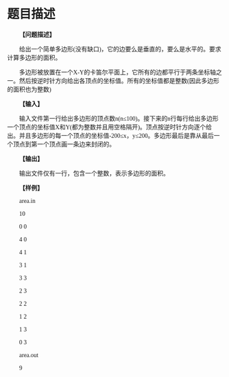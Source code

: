 # 题目描述


<p style="text-indent:21.0000pt;">
<span style="font-weight:bold;font-size:10.5000pt;font-family:&#39;宋体&#39;;">【问题描述】</span><span style="font-weight:bold;font-size:10.5000pt;font-family:&#39;宋体&#39;;"></span> 
</p>
<p style="text-indent:21.0000pt;">
<span style="font-size:10.5000pt;font-family:&#39;宋体&#39;;">给出一个简单多边形</span><span style="font-size:10.5000pt;font-family:&#39;宋体&#39;;">(</span><span style="font-size:10.5000pt;font-family:&#39;宋体&#39;;">没有缺口</span><span style="font-size:10.5000pt;font-family:&#39;宋体&#39;;">)</span><span style="font-size:10.5000pt;font-family:&#39;宋体&#39;;">，它的边要么是垂直的，要么是水平的。要求计算多边形的面积。</span><span style="font-size:10.5000pt;font-family:&#39;宋体&#39;;"></span> 
</p>
<p style="text-indent:21.0000pt;">
<span style="font-size:10.5000pt;font-family:&#39;宋体&#39;;">多边形被放置在一个<span>X</span></span><span style="font-size:10.5000pt;font-family:&#39;宋体&#39;;">-</span><span style="font-size:10.5000pt;font-family:&#39;宋体&#39;;">Y<span>的卡笛尔平面上，它所有的边都平行于两条坐标轴之一。然后按逆时针方向给出各顶点的坐标值。所有的坐标值都是整数</span></span><span style="font-size:10.5000pt;font-family:&#39;宋体&#39;;">(</span><span style="font-size:10.5000pt;font-family:&#39;宋体&#39;;">因此多边形的面积也为整数</span><span style="font-size:10.5000pt;font-family:&#39;宋体&#39;;">)</span><span style="font-size:10.5000pt;font-family:&#39;宋体&#39;;"></span> 
</p>
<p style="text-indent:21.0000pt;">
<span style="font-weight:bold;font-size:10.5000pt;font-family:&#39;宋体&#39;;">【输入】</span><span style="font-weight:bold;font-size:10.5000pt;font-family:&#39;宋体&#39;;"></span> 
</p>
<p style="text-indent:21.0000pt;">
<span style="font-size:10.5000pt;font-family:&#39;宋体&#39;;">输入文件第一行给出多边形的顶点数<span>n</span></span><span style="font-size:10.5000pt;font-family:&#39;宋体&#39;;">(</span><span style="font-size:10.5000pt;font-family:&#39;宋体&#39;;">n<span>≤</span><span>100</span></span><span style="font-size:10.5000pt;font-family:&#39;宋体&#39;;">)</span><span style="font-size:10.5000pt;font-family:&#39;宋体&#39;;">。接下来的<span>n</span><span>行每行给出多边形一个顶点的坐标值</span><span>X</span><span>和</span><span>Y</span></span><span style="font-size:10.5000pt;font-family:&#39;宋体&#39;;">(</span><span style="font-size:10.5000pt;font-family:&#39;宋体&#39;;">都为整数并且用空格隔开</span><span style="font-size:10.5000pt;font-family:&#39;宋体&#39;;">)</span><span style="font-size:10.5000pt;font-family:&#39;宋体&#39;;">。顶点按逆时针方向逐个给出。并且多边形的每一个顶点的坐标值</span><span style="font-size:10.5000pt;font-family:&#39;宋体&#39;;">-</span><span style="font-size:10.5000pt;font-family:&#39;宋体&#39;;">200<span>≤</span><span>x</span><span>，</span><span>y</span><span>≤</span><span>200</span><span>。多边形最后是靠从最后一个顶点到第一个顶点画一条边来封闭的。</span></span><span style="font-size:10.5000pt;font-family:&#39;宋体&#39;;"></span> 
</p>
<p style="text-indent:21.0000pt;">
<span style="font-weight:bold;font-size:10.5000pt;font-family:&#39;宋体&#39;;">【输出】</span><span style="font-weight:bold;font-size:10.5000pt;font-family:&#39;宋体&#39;;"></span> 
</p>
<p style="text-indent:21.0000pt;">
<span style="font-size:10.5000pt;font-family:&#39;宋体&#39;;">输出文件仅有一行，包含一个整数，表示多边形的面积。</span><span style="font-size:10.5000pt;font-family:&#39;宋体&#39;;"></span> 
</p>
<p style="text-indent:21.0000pt;">
<span style="font-weight:bold;font-size:10.5000pt;font-family:&#39;宋体&#39;;">【样例】</span><span style="font-weight:bold;font-size:10.5000pt;font-family:&#39;宋体&#39;;"></span> 
</p>
<p style="text-indent:21.0000pt;">
<span style="font-size:10.5000pt;font-family:&#39;宋体&#39;;">area.in</span><span style="font-size:10.5000pt;font-family:&#39;宋体&#39;;"> </span><span style="font-size:10.5000pt;font-family:&#39;宋体&#39;;"> </span><span style="font-size:10.5000pt;font-family:&#39;宋体&#39;;"> </span><span style="font-size:10.5000pt;font-family:&#39;宋体&#39;;"> </span><span style="font-size:10.5000pt;font-family:&#39;宋体&#39;;"> </span><span style="font-size:10.5000pt;font-family:&#39;宋体&#39;;"> </span><span style="font-size:10.5000pt;font-family:&#39;宋体&#39;;"></span> 
</p>
<p style="text-indent:21.0000pt;">
<span style="font-size:10.5000pt;font-family:&#39;宋体&#39;;">10</span><span style="font-size:10.5000pt;font-family:&#39;宋体&#39;;"> </span><span style="font-size:10.5000pt;font-family:&#39;宋体&#39;;"> </span><span style="font-size:10.5000pt;font-family:&#39;宋体&#39;;"> </span><span style="font-size:10.5000pt;font-family:&#39;宋体&#39;;"> </span><span style="font-size:10.5000pt;font-family:&#39;宋体&#39;;"> </span><span style="font-size:10.5000pt;font-family:&#39;宋体&#39;;"> </span><span style="font-size:10.5000pt;font-family:&#39;宋体&#39;;"> </span><span style="font-size:10.5000pt;font-family:&#39;宋体&#39;;"></span> 
</p>
<p style="text-indent:21.0000pt;">
<span style="font-size:10.5000pt;font-family:&#39;宋体&#39;;">0 0</span><span style="font-size:10.5000pt;font-family:&#39;宋体&#39;;"></span> 
</p>
<p style="text-indent:21.0000pt;">
<span style="font-size:10.5000pt;font-family:&#39;宋体&#39;;">4 0</span><span style="font-size:10.5000pt;font-family:&#39;宋体&#39;;"></span> 
</p>
<p style="text-indent:21.0000pt;">
<span style="font-size:10.5000pt;font-family:&#39;宋体&#39;;">4 1</span><span style="font-size:10.5000pt;font-family:&#39;宋体&#39;;"></span> 
</p>
<p style="text-indent:21.0000pt;">
<span style="font-size:10.5000pt;font-family:&#39;宋体&#39;;">3 1</span><span style="font-size:10.5000pt;font-family:&#39;宋体&#39;;"></span> 
</p>
<p style="text-indent:21.0000pt;">
<span style="font-size:10.5000pt;font-family:&#39;宋体&#39;;">3 3</span><span style="font-size:10.5000pt;font-family:&#39;宋体&#39;;"></span> 
</p>
<p style="text-indent:21.0000pt;">
<span style="font-size:10.5000pt;font-family:&#39;宋体&#39;;">2 3</span><span style="font-size:10.5000pt;font-family:&#39;宋体&#39;;"></span> 
</p>
<p style="text-indent:21.0000pt;">
<span style="font-size:10.5000pt;font-family:&#39;宋体&#39;;">2 2</span><span style="font-size:10.5000pt;font-family:&#39;宋体&#39;;"></span> 
</p>
<p style="text-indent:21.0000pt;">
<span style="font-size:10.5000pt;font-family:&#39;宋体&#39;;">1 2</span><span style="font-size:10.5000pt;font-family:&#39;宋体&#39;;"></span> 
</p>
<p style="text-indent:21.0000pt;">
<span style="font-size:10.5000pt;font-family:&#39;宋体&#39;;">1 3</span><span style="font-size:10.5000pt;font-family:&#39;宋体&#39;;"></span> 
</p>
<p style="text-indent:21.0000pt;">
<span style="font-size:10.5000pt;font-family:&#39;宋体&#39;;">0 3</span><span style="font-size:10.5000pt;font-family:&#39;宋体&#39;;"></span> 
</p>
<p style="text-indent:21.0000pt;">
<span style="font-size:10.5000pt;font-family:&#39;宋体&#39;;">area.out</span><span style="font-size:10.5000pt;font-family:&#39;宋体&#39;;"></span> 
</p>
<p style="text-indent:21.0000pt;">
<span style="font-size:10.5000pt;font-family:&#39;宋体&#39;;">9</span><span style="font-size:10.5000pt;font-family:&#39;宋体&#39;;"></span> 
</p>
<p style="text-indent:21.0000pt;">
<span style="font-size:10.5000pt;font-family:&#39;宋体&#39;;"></span> 
</p>
<p>
<br/>
</p>
